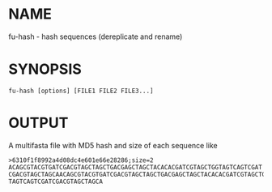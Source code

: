 # NAME

fu-hash - hash sequences (dereplicate and rename)

# SYNOPSIS

    fu-hash [options] [FILE1 FILE2 FILE3...]

# OUTPUT

A multifasta file with MD5 hash and size of each
sequence like

    >6310f1f8992a4d08dc4e601e66e28286;size=2
    ACAGCGTACGTGATCGACGTAGCTAGCTGACGAGCTAGCTACACACGATCGTAGCTGGTAGTCAGTCGAT
    CGACGTAGCTAGCAACAGCGTACGTGATCGACGTAGCTAGCTGACGAGCTAGCTACACACGATCGTAGCTGG
    TAGTCAGTCGATCGACGTAGCTAGCA
    
